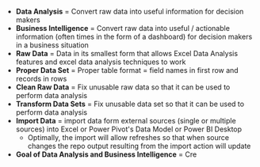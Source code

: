 - **Data Analysis** = Convert raw data into useful information for decision makers
- **Business Intelligence** = Convert raw data into useful / actionable information (often times in the form of a dashboard) for decision makers in a business situation
- **Raw Data** = Data in its smallest form that allows Excel Data Analysis features and excel data analysis techniques to work
- **Proper Data Set** = Proper table format = field names in first row and records in rows
- **Clean Raw Data** = Fix unusable raw data so that it can be used to perform data analysis
- **Transform Data Sets** = Fix unusable data set so that it can be used to perform data analysis
- **Import Data** = import data form external sources (single or multiple sources) into Excel or Power Pivot's Data Model or Power BI Desktop
	- Optimally, the import will allow refreshes so that when source changes the repo output resulting from the import action will update 
- **Goal of Data Analysis and Business Intelligence** = Cre